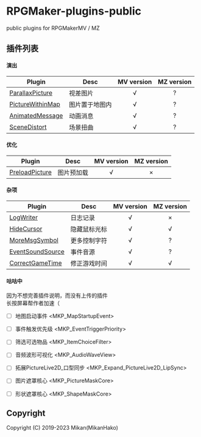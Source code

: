 # RPGMaker-plugins-public
public plugins for RPGMakerMV / MZ  


## 插件列表

#### 演出
| Plugin | Desc | MV version | MZ version |
| ---- | ---- | :--: | :--: |
| [ParallaxPicture](plugins/ParallaxPicture) | 视差图片 | √ | ? |
| [PictureWithinMap](plugins/PictureWithinMap) | 图片置于地图内 | √ | ? |
| [AnimatedMessage](plugins/AnimatedMessage) | 动画消息 | √ | ? |
| [SceneDistort](plugins/SceneDistort) | 场景扭曲 | √ | ? |

#### 优化
| Plugin | Desc | MV version | MZ version |
| ------ | ---- | :--------: | :--------: |
| [PreloadPicture](plugins/PreloadPicture) | 图片预加载 | √ | × |

#### 杂项
| Plugin | Desc | MV version | MZ version |
| ---- | ---- | :--: | :--: |
| [LogWriter](plugins/LogWriter) | 日志记录 | √ | × |
| [HideCursor](plugins/HideCursor) | 隐藏鼠标光标 | √ | √ |
| [MoreMsgSymbol](plugins/MoreMsgSymbol) | 更多控制字符 | √ | ? |
| [EventSoundSource](plugins/EventSoundSource) | 事件音源 | √ | ? |
| [CorrectGameTime](plugins/CorrectGameTime) | 修正游戏时间 | √ | √ |

#### 咕咕中
因为不想完善插件说明，而没有上传的插件  
长按屏幕帮作者加速（  

- [ ] 地图启动事件 <MKP_MapStartupEvent>
- [ ] 事件触发优先级 <MKP_EventTriggerPriority>
- [ ] 筛选可选物品 <MKP_ItemChoiceFilter>
- [ ] 音频波形可视化 <MKP_AudioWaveView>
- [ ] 拓展PictureLive2D_口型同步 <MKP_Expand_PictureLive2D_LipSync>
- [ ] 图片遮罩核心 <MKP_PictureMaskCore>
- [ ] 形状遮罩核心 <MKP_ShapeMaskCore>



## Copyright
Copyright (C) 2019-2023 Mikan(MikanHako)  

